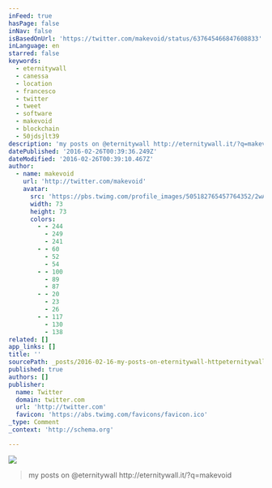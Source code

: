 ```yaml
---
inFeed: true
hasPage: false
inNav: false
isBasedOnUrl: 'https://twitter.com/makevoid/status/637645466847608833'
inLanguage: en
starred: false
keywords:
  - eternitywall
  - canessa
  - location
  - francesco
  - twitter
  - tweet
  - software
  - makevoid
  - blockchain
  - 50jdsjlt39
description: 'my posts on @eternitywall http://eternitywall.it/?q=makevoid'
datePublished: '2016-02-26T00:39:36.249Z'
dateModified: '2016-02-26T00:39:10.467Z'
author:
  - name: makevoid
    url: 'http://twitter.com/makevoid'
    avatar:
      src: 'https://pbs.twimg.com/profile_images/505182765457764352/2wAnUl4N_bigger.jpeg'
      width: 73
      height: 73
      colors:
        - - 244
          - 249
          - 241
        - - 60
          - 52
          - 54
        - - 100
          - 89
          - 87
        - - 20
          - 23
          - 26
        - - 117
          - 130
          - 138
related: []
app_links: []
title: ''
sourcePath: _posts/2016-02-16-my-posts-on-eternitywall-httpeternitywallitqmakevoid.md
published: true
authors: []
publisher:
  name: Twitter
  domain: twitter.com
  url: 'http://twitter.com'
  favicon: 'https://abs.twimg.com/favicons/favicon.ico'
_type: Comment
_context: 'http://schema.org'

---
```

![](https://the-grid-user-content.s3-us-west-2.amazonaws.com/38e56fcd-2150-4588-872a-8f92a1c89de8.png)

> my posts on &commat;eternitywall http&colon;&sol;&sol;eternitywall&period;it&sol;&quest;q&equals;makevoid